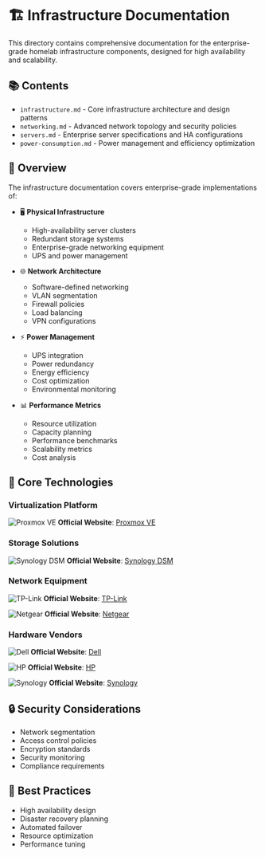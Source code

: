 # 🏗️ Infrastructure Documentation

This directory contains comprehensive documentation for the enterprise-grade homelab infrastructure components, designed for high availability and scalability.

## 📚 Contents

- `infrastructure.md` - Core infrastructure architecture and design patterns
- `networking.md` - Advanced network topology and security policies
- `servers.md` - Enterprise server specifications and HA configurations
- `power-consumption.md` - Power management and efficiency optimization

## 🎯 Overview

The infrastructure documentation covers enterprise-grade implementations of:

- 🖥️ **Physical Infrastructure**
  - High-availability server clusters
  - Redundant storage systems
  - Enterprise-grade networking equipment
  - UPS and power management

- 🌐 **Network Architecture**
  - Software-defined networking
  - VLAN segmentation
  - Firewall policies
  - Load balancing
  - VPN configurations

- ⚡ **Power Management**
  - UPS integration
  - Power redundancy
  - Energy efficiency
  - Cost optimization
  - Environmental monitoring

- 📊 **Performance Metrics**
  - Resource utilization
  - Capacity planning
  - Performance benchmarks
  - Scalability metrics
  - Cost analysis

## 🏢 Core Technologies

### Virtualization Platform
![Proxmox VE](https://img.shields.io/badge/Proxmox-VE%207.x-orange?logo=proxmox&style=for-the-badge)
**Official Website**: [Proxmox VE](https://www.proxmox.com/en/proxmox-ve)

### Storage Solutions
![Synology DSM](https://img.shields.io/badge/Synology-DSM-blue?logo=synology&style=for-the-badge)
**Official Website**: [Synology DSM](https://www.synology.com/en-us/dsm)

### Network Equipment
![TP-Link](https://img.shields.io/badge/TP--Link-Archer%20AX20-blue?logo=tp-link&style=for-the-badge)
**Official Website**: [TP-Link](https://www.tp-link.com/)

![Netgear](https://img.shields.io/badge/Netgear-GS108Ev4-blue?logo=netgear&style=for-the-badge)
**Official Website**: [Netgear](https://www.netgear.com/)

### Hardware Vendors
![Dell](https://img.shields.io/badge/Dell-OptiPlex-blue?logo=dell&style=for-the-badge)
**Official Website**: [Dell](https://www.dell.com/)

![HP](https://img.shields.io/badge/HP-Compaq-red?logo=hp&style=for-the-badge)
**Official Website**: [HP](https://www.hp.com/)

![Synology](https://img.shields.io/badge/Synology-NAS-blue?logo=synology&style=for-the-badge)
**Official Website**: [Synology](https://www.synology.com/)

## 🔒 Security Considerations

- Network segmentation
- Access control policies
- Encryption standards
- Security monitoring
- Compliance requirements

## 🚀 Best Practices

- High availability design
- Disaster recovery planning
- Automated failover
- Resource optimization
- Performance tuning 